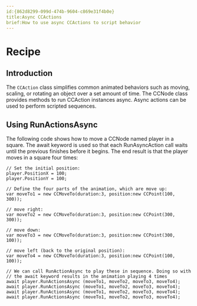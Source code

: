```yaml
---
id:{862d8299-099d-474b-9604-c869e31f4b0e}  
title:Async CCActions  
brief:How to use async CCActions to script behavior  
---
```


# Recipe

## Introduction

The `CCAction` class simplifies common animated behaviors such as moving, scaling, or rotating an object over a set amount of time. The CCNode class provides methods to run CCAction instances async. Async actions can be used to perform scripted sequences.

## Using RunActionsAsync

The following code shows how to move a CCNode named player in a square. The await keyword is used so that each RunAsyncAction call waits until the previous finishes before it begins. The end result is that the player moves in a square four times:

```
// Set the initial position:
player.PositionX = 100;
player.PositionY = 100;

// Define the four parts of the animation, which are move up:
var moveTo1 = new CCMoveTo(duration:3, position:new CCPoint(100, 300));

// move right:
var moveTo2 = new CCMoveTo(duration:3, position:new CCPoint(300, 300));

// move down:
var moveTo3 = new CCMoveTo(duration:3, position:new CCPoint(300, 100));

// move left (back to the original position):
var moveTo4 = new CCMoveTo(duration:3, position:new CCPoint(100, 100));

// We can call RunActionAsync to play these in sequence. Doing so with
// the await keyword results in the animation playing 4 times
await player.RunActionsAsync (moveTo1, moveTo2, moveTo3, moveTo4);
await player.RunActionsAsync (moveTo1, moveTo2, moveTo3, moveTo4);
await player.RunActionsAsync (moveTo1, moveTo2, moveTo3, moveTo4);
await player.RunActionsAsync (moveTo1, moveTo2, moveTo3, moveTo4);
```